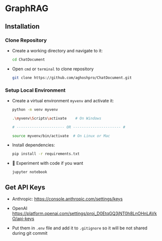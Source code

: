 # GraphRAG

## Installation

### Clone Repository

- Create a working directory and navigate to it:

  ```bash
  cd ChatDocument
  ```

- Open `cmd` or `terminal` to clone repository

  ```bash
  git clone https://github.com/aghoshpro/ChatDocument.git
  ```

### Setup Local Environment

- Create a virtual environment `myvenv` and activate it:

  ```bash
  python -m venv myvenv
  ```

  ```bash
  .\myvenv\Scripts\activate    # On Windows

  # ---------------------- OR ---------------------- #

  source myvenv/bin/activate  # On Linux or Mac
  ```

- Install dependencies:

  ```bash
  pip install -r requirements.txt
  ```

- 🧪 Experiment with code if you want

  ```sh
  jupyter notebook
  ```

## Get API Keys

- Anthropic: <https://console.anthropic.com/settings/keys>
- OpenAI <https://platform.openai.com/settings/proj_D0EtqGQ3jNT0h8LnOHnLAVkO/api-keys>

- Put them in `.env` file and add it to `.gitignore` so it will be not shared during git commit
